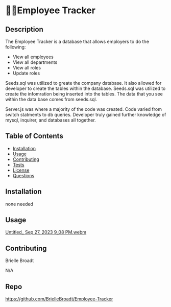 #
  # 🧑‍💼Employee Tracker

## Description
The Employee Tracker is a database that allows employers to do the following:
* View all employees
* View all departments
* View all roles
* Update roles 

Seeds.sql was utilized to greate the company database. It also allowed for developer to create the tables within the database. Seeds.sql was utilized to create the infomration being inserted into the tables. The data that you see within the data base comes from seeds.sql.

Server.js was where a majority of the code was created. Code varied from switch statments to db queries. Developer truly gained further knowledge of mysql, inquirer, and databases all together. 

## Table of Contents
- [Installation](#installation)
- [Usage](#usage)
- [Contributing](#contributing)
- [Tests](#tests)
- [License](#license)
- [Questions](#questions)

## Installation
none needed

## Usage
[Untitled_ Sep 27, 2023 9_08 PM.webm](https://github.com/BrielleBroadt/Employee-Tracker/assets/135186013/b039a3dc-b965-4404-9558-fed9f059218f)



## Contributing
Brielle Broadt

N/A

## Repo
https://github.com/BrielleBroadt/Employee-Tracker